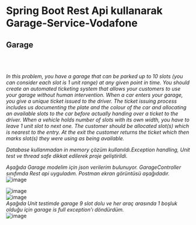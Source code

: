 # Spring Boot Rest Api kullanarak Garage-Service-Vodafone

## Garage
</br></br>

*In this problem, you have a garage that can be parked up to 10 slots (you can consider each slot is 1 unit range) at any 
given point in time. You should create an automated ticketing system that allows your customers to use your garage 
without human intervention. When a car enters your garage, you give a unique ticket issued to the driver. The ticket 
issuing process includes us documenting the plate and the colour of the car and allocating an available slots to the car 
before actually handing over a ticket to the driver. When a vehicle holds number of slots with its own width, you have to 
leave 1 unit slot to next one. The customer should be allocated slot(s) which is nearest to the entry. At the exit the 
customer returns the ticket which then marks slot(s) they were using as being available.*


 *Database kullanmadan in memory çözüm kullanıldı.Exception handling, Unit test ve thread safe dikkat edilerek proje geliştirildi.*
 
 *Aşağıda Garage modelim için json verilerim bulunuyor. GarageController sınıfımda Rest api uyguladım. Postman ekran görüntüsü aşağıdadır.*
   </br>
![image](https://user-images.githubusercontent.com/61009480/195713218-d3965cf2-182a-4c69-a096-bba5d9b24c5e.png)

![image](https://user-images.githubusercontent.com/61009480/195714115-17b02fb7-03f0-49ec-8ea3-0aacb3f38c7e.png)
</br>
![image](https://user-images.githubusercontent.com/61009480/195714293-eeba25e6-8ca1-4dec-90fd-40f906df672c.png)
</br>
*Aşağıda Unit testimde garage 9 slot dolu ve her araç arasında 1 boşluk olduğu için garage is full exception'ı döndürdüm.*
</br>
![image](https://user-images.githubusercontent.com/61009480/195714420-fcb3e8a7-c814-466f-92e0-e756aa0a2349.png)

